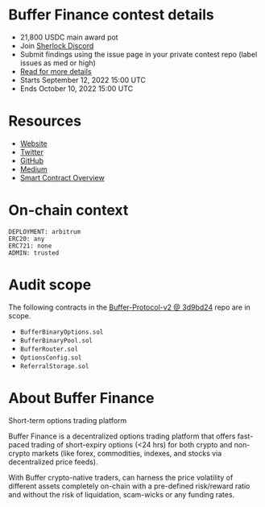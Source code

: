 # Buffer Finance contest details

-   21,800 USDC main award pot
-   Join [Sherlock Discord](https://discord.gg/MABEWyASkp)
-   Submit findings using the issue page in your private contest repo (label issues as med or high)
-   [Read for more details](https://docs.sherlock.xyz/audits/watsons)
-   Starts September 12, 2022 15:00 UTC
-   Ends October 10, 2022 15:00 UTC

# Resources

-   [Website](https://buffer.finance/)
-   [Twitter](https://twitter.com/Buffer_Finance)
-   [GitHub](https://github.com/Buffer-Finance)
-   [Medium](https://buffer-finance.medium.com/)
-   [Smart Contract Overview](https://docs.google.com/document/d/1mgnjQ1n5nbKeSUjqY5av2akqBq_hmQrVAZeD4Gh5Cao)

# On-chain context

```
DEPLOYMENT: arbitrum
ERC20: any
ERC721: none
ADMIN: trusted
```

# Audit scope

The following contracts in the [Buffer-Protocol-v2 @ 3d9bd24](https://github.com/bufferfinance/Buffer-Protocol-v2/tree/3d9bd241f67c036f4447e4cc5cea0cca9a474c79) repo are in scope.

-   `BufferBinaryOptions.sol`
-   `BufferBinaryPool.sol`
-   `BufferRouter.sol`
-   `OptionsConfig.sol`
-   `ReferralStorage.sol`

# About Buffer Finance

Short-term options trading platform

Buffer Finance is a decentralized options trading platform that offers fast-paced trading of short-expiry options (<24 hrs) for both crypto and non-crypto markets (like forex, commodities, indexes, and stocks via decentralized price feeds).

With Buffer crypto-native traders, can harness the price volatility of different assets completely on-chain with a pre-defined risk/reward ratio and without the risk of liquidation, scam-wicks or any funding rates.
